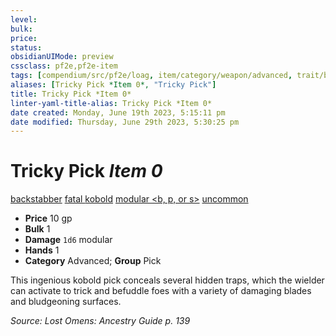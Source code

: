 ```yaml
---
level:
bulk:
price:
status:
obsidianUIMode: preview
cssclass: pf2e,pf2e-item
tags: [compendium/src/pf2e/loag, item/category/weapon/advanced, trait/backstabber, trait/fatal-d10, trait/kobold, trait/modular-b-p-or-s, trait/uncommon]
aliases: [Tricky Pick *Item 0*, "Tricky Pick"]
title: Tricky Pick *Item 0*
linter-yaml-title-alias: Tricky Pick *Item 0*
date created: Monday, June 19th 2023, 5:15:11 pm
date modified: Thursday, June 29th 2023, 5:30:25 pm
---
```


# Tricky Pick *Item 0*

[backstabber](rules/traits/backstabber.md) [fatal <d10>](rules/traits/fatal.md) [kobold](rules/traits/kobold-b1.md) [modular <b, p, or s>](rules/traits/modular-logm.md) [uncommon](rules/traits/uncommon.md)  

- **Price** 10 gp
- **Bulk** 1
- **Damage** `1d6` modular
- **Hands** 1
- **Category** Advanced; **Group** Pick

This ingenious kobold pick conceals several hidden traps, which the wielder can activate to trick and befuddle foes with a variety of damaging blades and bludgeoning surfaces.

*Source: Lost Omens: Ancestry Guide p. 139*
